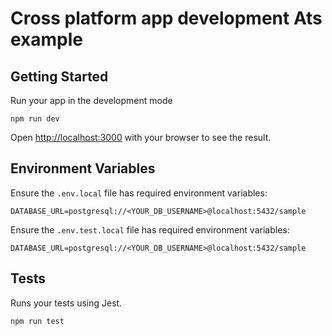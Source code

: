 # **Cross platform app development Ats example**

## Getting Started

Run your app in the development mode

```
npm run dev
```

Open [http://localhost:3000](http://localhost:3000) with your browser to see the result.

## Environment Variables

Ensure the `.env.local` file has required environment variables:

```
DATABASE_URL=postgresql://<YOUR_DB_USERNAME>@localhost:5432/sample
```

Ensure the `.env.test.local` file has required environment variables:

```
DATABASE_URL=postgresql://<YOUR_DB_USERNAME>@localhost:5432/sample
```

## Tests

Runs your tests using Jest.

```
npm run test
```
